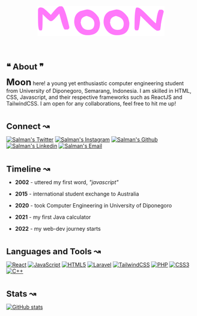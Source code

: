 <p align="center"><img align="center" src="./public/MOON.svg" alt="icon" style="margin: 30px"></p>

#

<p align="left" style="margin-bottom: 14px; font-weight: bold; font-size: 22px">❝ About ❞</p>

<span style="font-weight: bold; font-size: 24px;">Moon</span> here! a young yet enthusiastic computer engineering student from University of Diponegoro, Semarang, Indonesia. I am skilled in HTML, CSS, Javascript, and their respective frameworks such as ReactJS and TailwindCSS. I am open for any collaborations, feel free to hit me up!

# 

<p align="left" style="margin-bottom: 14px; font-weight: bold; font-size: 22px">Connect ↝</p>

<a href="https://twitter.com/sal__moon" target="_blank"><img alt="Salman's Twitter" src="https://img.shields.io/badge/Twitter-%231DA1F2.svg?style=for-the-badge&logo=Twitter&logoColor=white"></a>
<a href="https://instagram.com/msalman_af" target="_blank"><img alt="Salman's Instagram" src="https://img.shields.io/badge/Instagram-%23E4405F.svg?style=for-the-badge&logo=Instagram&logoColor=white"></a>
<a href="https://github.com/MuhammadSalmanAlfarisi" target="_blank"><img alt="Salman's Github" src="https://img.shields.io/badge/github-%23121011.svg?style=for-the-badge&logo=github&logoColor=white"></a>
<a href="https://www.linkedin.com/in/muhammad-alfarisi-6aba25226" target="_blank"><img alt="Salman's Linkedin" src="https://img.shields.io/badge/linkedin-%230077B5.svg?style=for-the-badge&logo=linkedin&logoColor=white"></a>
<a href="mailto:faris.kocak@gmail.com" target="_blank"><img alt="Salman's Email" src="https://img.shields.io/badge/Gmail-D14836?style=for-the-badge&logo=gmail&logoColor=white"></a>

# 

<p align="left" style="margin-bottom: 14px; font-weight: bold; font-size: 22px">Timeline ↝</p>

- __2002__ - uttered my first word, *"javascript"*

- __2015__ - international student exchange to Australia

- __2020__ - took Computer Engineering in University of Diponegoro
  
- __2021__ - my first Java calculator
  
- __2022__ - my web-dev journey starts
  
#

<p align="left" style="margin-bottom: 14px; font-weight: bold; font-size: 22px">Languages and Tools ↝</p>

[![React](https://img.shields.io/badge/react-%2320232a.svg?style=for-the-badge&logo=react&logoColor=%2361DAFB)]()
[![JavaScript](https://img.shields.io/badge/javascript-%23323330.svg?style=for-the-badge&logo=javascript&logoColor=%23F7DF1E)]()
[![HTML5](https://img.shields.io/badge/html5-%23E34F26.svg?style=for-the-badge&logo=html5&logoColor=white)]()
[![Laravel](https://img.shields.io/badge/laravel-%23FF2D20.svg?style=for-the-badge&logo=laravel&logoColor=white)]()
[![TailwindCSS](https://img.shields.io/badge/tailwindcss-%2338B2AC.svg?style=for-the-badge&logo=tailwind-css&logoColor=white)]()
[![PHP](https://img.shields.io/badge/php-%23777BB4.svg?style=for-the-badge&logo=php&logoColor=white)]()
[![CSS3](https://img.shields.io/badge/css3-%231572B6.svg?style=for-the-badge&logo=css3&logoColor=white)]()
[![C++](https://img.shields.io/badge/c++-%2300599C.svg?style=for-the-badge&logo=c%2B%2B&logoColor=white)]()

#

<p align="left" style="margin-bottom: 14px; font-weight: bold; font-size: 22px">Stats ↝</p>

[![GitHub stats](https://github-readme-stats.vercel.app/api?username=MuhammadSalmanAlfarisi&show_icons=true&theme=tokyonight)](https://github.com/anuraghazra/github-readme-stats)

